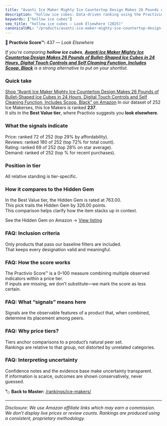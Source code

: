 ```yaml
---
title: "Avanti Ice Maker Mighty Ice Countertop Design Makes 26 Pounds of Bullet-Shaped Ice Cubes in 24 Hours, Digital Touch Controls and Self Cleaning Function, Includes Scoop, Black"
description: "hollow ice cubes: Data-driven ranking using the Practivio Score™. Positioned by quality, value, demand, findability, momentum."
keywords: ["hollow ice cubes"]
seo_title: "hollow ice cubes — Look Elsewhere (2025)"
canonicalURL: "/products/avanti-ice-maker-mighty-ice-countertop-design-makes-26-pounds-of-bullet-shaped-ice-cubes-in-24-hours-digital-touch-controls-and-self-cleaning-function-includes-scoop-black-B0F2TVYJW6/"
---
```


**🚫 Practivio Score™:** 437 — _Look Elsewhere_


*If you're comparing **hollow ice cubes**, **[Avanti Ice Maker Mighty Ice Countertop Design Makes 26 Pounds of Bullet-Shaped Ice Cubes in 24 Hours, Digital Touch Controls and Self Cleaning Function, Includes Scoop, Black](https://www.amazon.com/dp/B0F2TVYJW6?tag=practivio-20)** is a strong alternative to put on your shortlist.*
### Quick take
[Shop “Avanti Ice Maker Mighty Ice Countertop Design Makes 26 Pounds of Bullet-Shaped Ice Cubes in 24 Hours, Digital Touch Controls and Self Cleaning Function, Includes Scoop, Black” on Amazon](https://www.amazon.com/dp/B0F2TVYJW6?tag=practivio-20)
In our dataset of 252 Ice Makerses, this Ice Makers is ranked **237**.  
It sits in the **Best Value tier**, where Practivio suggests you **look elsewhere**.

### What the signals indicate
Price: ranked 72 of 252 (top 29% by affordability).  
Reviews: ranked 180 of 252 (top 72% for total count).  
Rating: ranked 69 of 252 (top 28% on star average).  
Demand: ranked  of 252 (top % for recent purchases).

### Position in tier
All relative standing is tier-specific.

### How it compares to the Hidden Gem
In the Best Value tier, the Hidden Gem is rated at 763.00.  
This pick trails the Hidden Gem by 326.00 points.  
This comparison helps clarify how the item stacks up in context.  

See the Hidden Gem on Amazon → [View listing](https://www.amazon.com/dp/B00197WV7I?tag=practivio-20)

### FAQ: Inclusion criteria
Only products that pass our baseline filters are included.  
That keeps every designation valid and meaningful.

### FAQ: How the score works
The Practivio Score™ is a 0–100 measure combining multiple observed indicators within a price tier.  
If inputs are missing, we don’t substitute—we mark the score as less certain.

### FAQ: What “signals” means here
Signals are the observable features of a product that, when combined, determine its placement among peers.

### FAQ: Why price tiers?
Tiers anchor comparisons to a product’s natural peer set.  
Rankings are relative to that group, not distorted by unrelated categories.

### FAQ: Interpreting uncertainty
Confidence notes and the evidence base make uncertainty transparent.  
If information is scarce, outcomes are shown conservatively, never guessed.


🏷️ **Back to Master:** [/rankings/ice-makers/](/rankings/ice-makers/)

---
_Disclosure: We use Amazon affiliate links which may earn a commission. We don’t display live prices or review counts. Rankings are produced using a consistent, proprietary methodology._
